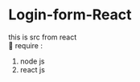 # Login-form-React
this is src from react <br>
:pushpin: require : <br>
1. node js <br>
2. react js
